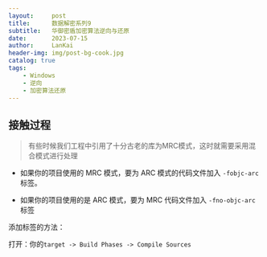 ```yaml
---
layout:     post
title:      数据解密系列9
subtitle:   华御密盾加密算法逆向与还原
date:       2023-07-15
author:     LanKai
header-img: img/post-bg-cook.jpg
catalog: true
tags:
    - Windows
    - 逆向
    - 加密算法还原
---
```




## 接触过程

> 有些时候我们工程中引用了十分古老的库为MRC模式，这时就需要采用混合模式进行处理

- 如果你的项目使用的 MRC 模式，要为 ARC 模式的代码文件加入 `-fobjc-arc` 标签。


- 如果你的项目使用的是 ARC 模式，要为 MRC 代码文件加入 `-fno-objc-arc` 标签

添加标签的方法：

打开：你的`target -> Build Phases -> Compile Sources`
